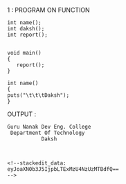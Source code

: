 1 : PROGRAM ON FUNCTION
```#include<stdio.h>
int name();
int daksh();
int report();


void main()
{
   report();
}

int name()
{
puts("\t\t\tDaksh");
}
```

OUTPUT : 
```
Guru Nanak Dev Eng. College
 Department Of Technology
           Daksh
      
           

<!--stackedit_data:
eyJoaXN0b3J5IjpbLTExMzU4NzUzMTBdfQ==
-->